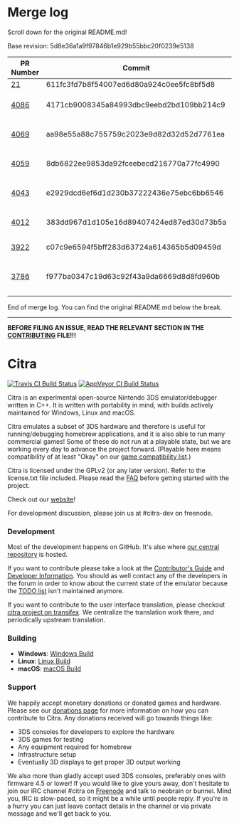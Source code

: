 # Merge log

Scroll down for the original README.md!

Base revision: 5d8e36a1a9f97846b1e929b55bbc20f0239e5138

|PR Number|Commit|Title|Author|Merge Success|
|----|----|----|----|----|
|[21](undefined)|611fc3fd7b8f54007ed6d80a924c0ee5fc8bf5d8|Canary Base|j-selby|true|
|[4086](undefined)|4171cb9008345a84993dbc9eebd2bd109bb214c9|externals: Update dynarmic|MerryMage|true|
|[4069](undefined)|aa98e55a88c755759c2023e9d82d32d52d7761ea|Service::SM: Wait till client is registered|B3n30|true|
|[4059](undefined)|8db6822ee9853da92fceebecd216770a77fc4990| citra_qt: add motion/touch config|zhaowenlan1779|true|
|[4043](undefined)|e2929dcd6ef6d1d230b37222436e75ebc6bb6546|Add system time configuration|B3n30|true|
|[4012](undefined)|383dd967d1d105e16d89407424ed87ed30d73b5a|citra_qt: UI text improvements|zhaowenlan1779|true|
|[3922](undefined)|c07c9e6594f5bff283d63724a614365b5d09459d|movie: Add Qt Movie feature|zhaowenlan1779|false|
|[3786](undefined)|f977ba0347c19d63c92f43a9da6669d8d8fd960b|citra-qt: Make hotkeys configurable via the GUI.|adityaruplaha|true|


End of merge log. You can find the original README.md below the break.

------

**BEFORE FILING AN ISSUE, READ THE RELEVANT SECTION IN THE [CONTRIBUTING](https://github.com/citra-emu/citra/blob/master/CONTRIBUTING.md#reporting-issues) FILE!!!**

Citra
==============
[![Travis CI Build Status](https://travis-ci.org/citra-emu/citra.svg?branch=master)](https://travis-ci.org/citra-emu/citra)
[![AppVeyor CI Build Status](https://ci.appveyor.com/api/projects/status/sdf1o4kh3g1e68m9?svg=true)](https://ci.appveyor.com/project/bunnei/citra)

Citra is an experimental open-source Nintendo 3DS emulator/debugger written in C++. It is written with portability in mind, with builds actively maintained for Windows, Linux and macOS.

Citra emulates a subset of 3DS hardware and therefore is useful for running/debugging homebrew applications, and it is also able to run many commercial games! Some of these do not run at a playable state, but we are working every day to advance the project forward. (Playable here means compatibility of at least "Okay" on our [game compatibility list](https://citra-emu.org/game).)

Citra is licensed under the GPLv2 (or any later version). Refer to the license.txt file included. Please read the [FAQ](https://citra-emu.org/wiki/faq/) before getting started with the project.

Check out our [website](https://citra-emu.org/)!

For development discussion, please join us at #citra-dev on freenode.

### Development

Most of the development happens on GitHub. It's also where [our central repository](https://github.com/citra-emu/citra) is hosted.

If you want to contribute please take a look at the [Contributor's Guide](CONTRIBUTING.md) and [Developer Information](https://github.com/citra-emu/citra/wiki/Developer-Information). You should as well contact any of the developers in the forum in order to know about the current state of the emulator because the [TODO list](https://docs.google.com/document/d/1SWIop0uBI9IW8VGg97TAtoT_CHNoP42FzYmvG1F4QDA) isn't maintained anymore.

If you want to contribute to the user interface translation, please checkout [citra project on transifex](https://www.transifex.com/citra/citra). We centralize the translation work there, and periodically upstream translation.

### Building

* __Windows__: [Windows Build](https://github.com/citra-emu/citra/wiki/Building-For-Windows)
* __Linux__: [Linux Build](https://github.com/citra-emu/citra/wiki/Building-For-Linux)
* __macOS__: [macOS Build](https://github.com/citra-emu/citra/wiki/Building-for-macOS)


### Support
We happily accept monetary donations or donated games and hardware. Please see our [donations page](https://citra-emu.org/donate/) for more information on how you can contribute to Citra. Any donations received will go towards things like:
* 3DS consoles for developers to explore the hardware
* 3DS games for testing
* Any equipment required for homebrew
* Infrastructure setup
* Eventually 3D displays to get proper 3D output working

We also more than gladly accept used 3DS consoles, preferably ones with firmware 4.5 or lower! If you would like to give yours away, don't hesitate to join our IRC channel #citra on [Freenode](http://webchat.freenode.net/?channels=citra) and talk to neobrain or bunnei. Mind you, IRC is slow-paced, so it might be a while until people reply. If you're in a hurry you can just leave contact details in the channel or via private message and we'll get back to you.
